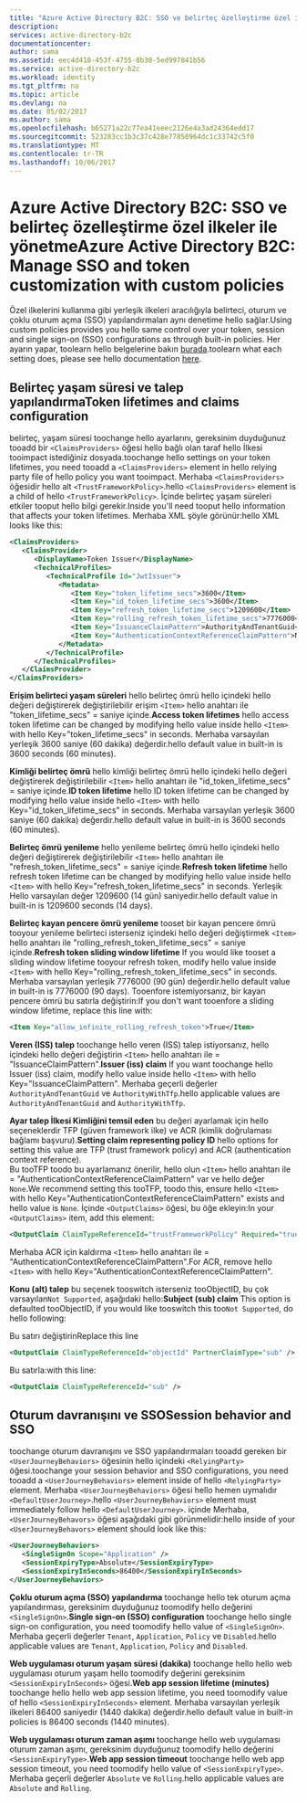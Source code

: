 ```yaml
---
title: "Azure Active Directory B2C: SSO ve belirteç özelleştirme özel ilkeler ile yönetme | Microsoft Docs"
description: 
services: active-directory-b2c
documentationcenter: 
author: sama
ms.assetid: eec4d418-453f-4755-8b30-5ed997841b56
ms.service: active-directory-b2c
ms.workload: identity
ms.tgt_pltfrm: na
ms.topic: article
ms.devlang: na
ms.date: 05/02/2017
ms.author: sama
ms.openlocfilehash: b65271a22c77ea41eeec2126e4a3ad24364edd17
ms.sourcegitcommit: 523283cc1b3c37c428e77850964dc1c33742c5f0
ms.translationtype: MT
ms.contentlocale: tr-TR
ms.lasthandoff: 10/06/2017
---
```

# <a name="azure-active-directory-b2c-manage-sso-and-token-customization-with-custom-policies"></a><span data-ttu-id="cc88a-102">Azure Active Directory B2C: SSO ve belirteç özelleştirme özel ilkeler ile yönetme</span><span class="sxs-lookup"><span data-stu-id="cc88a-102">Azure Active Directory B2C: Manage SSO and token customization with custom policies</span></span>
<span data-ttu-id="cc88a-103">Özel ilkelerini kullanma gibi yerleşik ilkeleri aracılığıyla belirteci, oturum ve çoklu oturum açma (SSO) yapılandırmaları aynı denetime hello sağlar.</span><span class="sxs-lookup"><span data-stu-id="cc88a-103">Using custom policies provides you hello same control over your token, session and single sign-on (SSO) configurations as through built-in policies.</span></span>  <span data-ttu-id="cc88a-104">Her ayarın yapar, toolearn hello belgelerine bakın [burada](#active-directory-b2c-token-session-sso).</span><span class="sxs-lookup"><span data-stu-id="cc88a-104">toolearn what each setting does, please see hello documentation [here](#active-directory-b2c-token-session-sso).</span></span>

## <a name="token-lifetimes-and-claims-configuration"></a><span data-ttu-id="cc88a-105">Belirteç yaşam süresi ve talep yapılandırma</span><span class="sxs-lookup"><span data-stu-id="cc88a-105">Token lifetimes and claims configuration</span></span>
<span data-ttu-id="cc88a-106">belirteç, yaşam süresi toochange hello ayarlarını, gereksinim duyduğunuz tooadd bir `<ClaimsProviders>` öğesi hello bağlı olan taraf hello İlkesi tooimpact istediğiniz dosyada.</span><span class="sxs-lookup"><span data-stu-id="cc88a-106">toochange hello settings on your token lifetimes, you need tooadd a `<ClaimsProviders>` element in hello relying party file of hello policy you want tooimpact.</span></span>  <span data-ttu-id="cc88a-107">Merhaba `<ClaimsProviders>` öğesidir hello alt `<TrustFrameworkPolicy>`.</span><span class="sxs-lookup"><span data-stu-id="cc88a-107">hello `<ClaimsProviders>` element is a child of hello `<TrustFrameworkPolicy>`.</span></span>  <span data-ttu-id="cc88a-108">İçinde belirteç yaşam süreleri etkiler tooput hello bilgi gerekir.</span><span class="sxs-lookup"><span data-stu-id="cc88a-108">Inside you'll need tooput hello information that affects your token lifetimes.</span></span>  <span data-ttu-id="cc88a-109">Merhaba XML şöyle görünür:</span><span class="sxs-lookup"><span data-stu-id="cc88a-109">hello XML looks like this:</span></span>

```XML
<ClaimsProviders>
   <ClaimsProvider>
      <DisplayName>Token Issuer</DisplayName>
      <TechnicalProfiles>
         <TechnicalProfile Id="JwtIssuer">
            <Metadata>
               <Item Key="token_lifetime_secs">3600</Item>
               <Item Key="id_token_lifetime_secs">3600</Item>
               <Item Key="refresh_token_lifetime_secs">1209600</Item>
               <Item Key="rolling_refresh_token_lifetime_secs">7776000</Item>
               <Item Key="IssuanceClaimPattern">AuthorityAndTenantGuid</Item>
               <Item Key="AuthenticationContextReferenceClaimPattern">None</Item>
            </Metadata>
         </TechnicalProfile>
      </TechnicalProfiles>
   </ClaimsProvider>
</ClaimsProviders>
```

<span data-ttu-id="cc88a-110">**Erişim belirteci yaşam süreleri** hello belirteç ömrü hello içindeki hello değeri değiştirerek değiştirilebilir erişim `<Item>` hello anahtarı ile "token_lifetime_secs" = saniye içinde.</span><span class="sxs-lookup"><span data-stu-id="cc88a-110">**Access token lifetimes** hello access token lifetime can be changed by modifying hello value inside hello `<Item>` with hello Key="token_lifetime_secs" in seconds.</span></span>  <span data-ttu-id="cc88a-111">Merhaba varsayılan yerleşik 3600 saniye (60 dakika) değerdir.</span><span class="sxs-lookup"><span data-stu-id="cc88a-111">hello default value in built-in is 3600 seconds (60 minutes).</span></span>

<span data-ttu-id="cc88a-112">**Kimliği belirteç ömrü** hello kimliği belirteç ömrü hello içindeki hello değeri değiştirerek değiştirilebilir `<Item>` hello anahtarı ile "id_token_lifetime_secs" = saniye içinde.</span><span class="sxs-lookup"><span data-stu-id="cc88a-112">**ID token lifetime** hello ID token lifetime can be changed by modifying hello value inside hello `<Item>` with hello Key="id_token_lifetime_secs" in seconds.</span></span>  <span data-ttu-id="cc88a-113">Merhaba varsayılan yerleşik 3600 saniye (60 dakika) değerdir.</span><span class="sxs-lookup"><span data-stu-id="cc88a-113">hello default value in built-in is 3600 seconds (60 minutes).</span></span>

<span data-ttu-id="cc88a-114">**Belirteç ömrü yenileme** hello yenileme belirteç ömrü hello içindeki hello değeri değiştirerek değiştirilebilir `<Item>` hello anahtarı ile "refresh_token_lifetime_secs" = saniye içinde.</span><span class="sxs-lookup"><span data-stu-id="cc88a-114">**Refresh token lifetime** hello refresh token lifetime can be changed by modifying hello value inside hello `<Item>` with hello Key="refresh_token_lifetime_secs" in seconds.</span></span>  <span data-ttu-id="cc88a-115">Yerleşik Hello varsayılan değer 1209600 (14 gün) saniyedir.</span><span class="sxs-lookup"><span data-stu-id="cc88a-115">hello default value in built-in is 1209600 seconds (14 days).</span></span>

<span data-ttu-id="cc88a-116">**Belirteç kayan pencere ömrü yenileme** tooset bir kayan pencere ömrü tooyour yenileme belirteci isterseniz içindeki hello değeri değiştirmek `<Item>` hello anahtarı ile "rolling_refresh_token_lifetime_secs" = saniye içinde.</span><span class="sxs-lookup"><span data-stu-id="cc88a-116">**Refresh token sliding window lifetime** If you would like tooset a sliding window lifetime tooyour refresh token, modify hello value inside `<Item>` with hello Key="rolling_refresh_token_lifetime_secs" in seconds.</span></span>  <span data-ttu-id="cc88a-117">Merhaba varsayılan yerleşik 7776000 (90 gün) değerdir.</span><span class="sxs-lookup"><span data-stu-id="cc88a-117">hello default value in built-in is 7776000 (90 days).</span></span>  <span data-ttu-id="cc88a-118">Tooenfore istemiyorsanız, bir kayan pencere ömrü bu satırla değiştirin:</span><span class="sxs-lookup"><span data-stu-id="cc88a-118">If you don't want tooenfore a sliding window lifetime, replace this line with:</span></span>
```XML
<Item Key="allow_infinite_rolling_refresh_token">True</Item>
```

<span data-ttu-id="cc88a-119">**Veren (ISS) talep** toochange hello veren (ISS) talep istiyorsanız, hello içindeki hello değeri değiştirin `<Item>` hello anahtarı ile = "IssuanceClaimPattern".</span><span class="sxs-lookup"><span data-stu-id="cc88a-119">**Issuer (iss) claim** If you want toochange hello Issuer (iss) claim, modify hello value inside hello `<Item>` with hello Key="IssuanceClaimPattern".</span></span>  <span data-ttu-id="cc88a-120">Merhaba geçerli değerler `AuthorityAndTenantGuid` ve `AuthorityWithTfp`.</span><span class="sxs-lookup"><span data-stu-id="cc88a-120">hello applicable values are `AuthorityAndTenantGuid` and `AuthorityWithTfp`.</span></span>

<span data-ttu-id="cc88a-121">**Ayar talep İlkesi Kimliğini temsil eden** bu değeri ayarlamak için hello seçeneklerdir TFP (güven framework ilke) ve ACR (kimlik doğrulaması bağlamı başvuru).</span><span class="sxs-lookup"><span data-stu-id="cc88a-121">**Setting claim representing policy ID** hello options for setting this value are TFP (trust framework policy) and ACR (authentication context reference).</span></span>  
<span data-ttu-id="cc88a-122">Bu tooTFP toodo bu ayarlamanız önerilir, hello olun `<Item>` hello anahtarı ile = "AuthenticationContextReferenceClaimPattern" var ve hello değer `None`.</span><span class="sxs-lookup"><span data-stu-id="cc88a-122">We recommend setting this tooTFP, toodo this, ensure hello `<Item>` with hello Key="AuthenticationContextReferenceClaimPattern" exists and hello value is `None`.</span></span>
<span data-ttu-id="cc88a-123">İçinde `<OutputClaims>` öğesi, bu öğe ekleyin:</span><span class="sxs-lookup"><span data-stu-id="cc88a-123">In your `<OutputClaims>` item, add this element:</span></span>
```XML
<OutputClaim ClaimTypeReferenceId="trustFrameworkPolicy" Required="true" DefaultValue="{policy}" />
```
<span data-ttu-id="cc88a-124">Merhaba ACR için kaldırma `<Item>` hello anahtarı ile = "AuthenticationContextReferenceClaimPattern".</span><span class="sxs-lookup"><span data-stu-id="cc88a-124">For ACR, remove hello `<Item>` with hello Key="AuthenticationContextReferenceClaimPattern".</span></span>

<span data-ttu-id="cc88a-125">**Konu (alt) talep** bu seçenek tooswitch isterseniz tooObjectID, bu çok varsayılan`Not Supported`, aşağıdaki hello:</span><span class="sxs-lookup"><span data-stu-id="cc88a-125">**Subject (sub) claim** This option is defaulted tooObjectID, if you would like tooswitch this too`Not Supported`, do hello following:</span></span>

<span data-ttu-id="cc88a-126">Bu satırı değiştirin</span><span class="sxs-lookup"><span data-stu-id="cc88a-126">Replace this line</span></span> 
```XML
<OutputClaim ClaimTypeReferenceId="objectId" PartnerClaimType="sub" />
```
<span data-ttu-id="cc88a-127">Bu satırla:</span><span class="sxs-lookup"><span data-stu-id="cc88a-127">with this line:</span></span>
```XML
<OutputClaim ClaimTypeReferenceId="sub" />
```

## <a name="session-behavior-and-sso"></a><span data-ttu-id="cc88a-128">Oturum davranışını ve SSO</span><span class="sxs-lookup"><span data-stu-id="cc88a-128">Session behavior and SSO</span></span>
<span data-ttu-id="cc88a-129">toochange oturum davranışını ve SSO yapılandırmaları tooadd gereken bir `<UserJourneyBehaviors>` öğesinin hello içindeki `<RelyingParty>` öğesi.</span><span class="sxs-lookup"><span data-stu-id="cc88a-129">toochange your session behavior and SSO configurations, you need tooadd a `<UserJourneyBehaviors>` element inside of hello `<RelyingParty>` element.</span></span>  <span data-ttu-id="cc88a-130">Merhaba `<UserJourneyBehaviors>` öğesi hello hemen uymalıdır `<DefaultUserJourney>`.</span><span class="sxs-lookup"><span data-stu-id="cc88a-130">hello `<UserJourneyBehaviors>` element must immediately follow hello `<DefaultUserJourney>`.</span></span>  <span data-ttu-id="cc88a-131">içinde Merhaba, `<UserJourneyBehavors>` öğesi aşağıdaki gibi görünmelidir:</span><span class="sxs-lookup"><span data-stu-id="cc88a-131">hello inside of your `<UserJourneyBehavors>` element should look like this:</span></span>

```XML
<UserJourneyBehaviors>
   <SingleSignOn Scope="Application" />
   <SessionExpiryType>Absolute</SessionExpiryType>
   <SessionExpiryInSeconds>86400</SessionExpiryInSeconds>
</UserJourneyBehaviors>
```
<span data-ttu-id="cc88a-132">**Çoklu oturum açma (SSO) yapılandırma** toochange hello tek oturum açma yapılandırması, gereksinim duyduğunuz toomodify hello değerini `<SingleSignOn>`.</span><span class="sxs-lookup"><span data-stu-id="cc88a-132">**Single sign-on (SSO) configuration** toochange hello single sign-on configuration, you need toomodify hello value of `<SingleSignOn>`.</span></span>  <span data-ttu-id="cc88a-133">Merhaba geçerli değerler `Tenant`, `Application`, `Policy` ve `Disabled`.</span><span class="sxs-lookup"><span data-stu-id="cc88a-133">hello applicable values are `Tenant`, `Application`, `Policy` and `Disabled`.</span></span> 

<span data-ttu-id="cc88a-134">**Web uygulaması oturum yaşam süresi (dakika)** toochange hello hello web uygulaması oturum yaşam hello toomodify değerini gereksinim `<SessionExpiryInSeconds>` öğesi.</span><span class="sxs-lookup"><span data-stu-id="cc88a-134">**Web app session lifetime (minutes)** toochange hello hello web app session lifetime, you need toomodify value of hello `<SessionExpiryInSeconds>` element.</span></span>  <span data-ttu-id="cc88a-135">Merhaba varsayılan yerleşik ilkeleri 86400 saniyedir (1440 dakika) değerdir.</span><span class="sxs-lookup"><span data-stu-id="cc88a-135">hello default value in built-in policies is 86400 seconds (1440 minutes).</span></span>

<span data-ttu-id="cc88a-136">**Web uygulaması oturum zaman aşımı** toochange hello web uygulaması oturum zaman aşımı, gereksinim duyduğunuz toomodify hello değerini `<SessionExpiryType>`.</span><span class="sxs-lookup"><span data-stu-id="cc88a-136">**Web app session timeout** toochange hello web app session timeout, you need toomodify hello value of `<SessionExpiryType>`.</span></span>  <span data-ttu-id="cc88a-137">Merhaba geçerli değerler `Absolute` ve `Rolling`.</span><span class="sxs-lookup"><span data-stu-id="cc88a-137">hello applicable values are `Absolute` and `Rolling`.</span></span>
